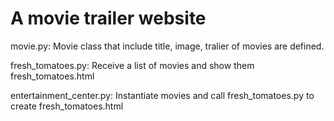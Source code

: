# A movie trailer website

movie.py: Movie class that include title, image, tralier of movies are defined.

fresh_tomatoes.py: Receive a list of movies and show them fresh_tomatoes.html

entertainment_center.py: Instantiate movies and call fresh_tomatoes.py to create fresh_tomatoes.html

